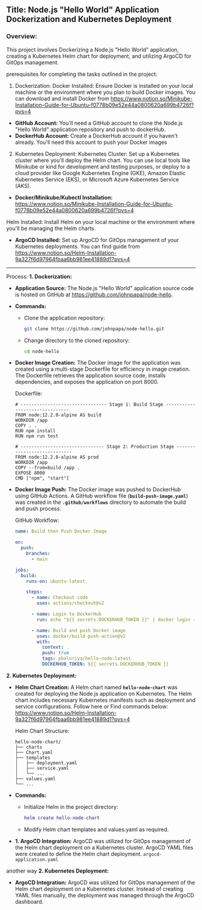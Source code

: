 ## Title: Node.js "Hello World" Application Dockerization and Kubernetes Deployment

### Overview:
This project involves Dockerizing a Node.js "Hello World" application, creating a Kubernetes Helm chart for deployment, and utilizing ArgoCD for GitOps management.

prerequisites for completing the tasks outlined in the project:

1. Dockerization:
Docker Installed: Ensure Docker is installed on your local machine or the environment where you plan to build Docker images. You can download and install Docker from https://www.notion.so/Minikube-Installation-Guide-for-Ubuntu-f0778b09e52e44a0800620a699b4726f?pvs=4
- **GitHub Account:** You'll need a GitHub account to clone the Node.js "Hello World" application repository and push to dockerHub.
- **DockerHub Account:** Create a DockerHub account if you haven't already. You'll need this account to push your Docker images

2. Kubernetes Deployment:
Kubernetes Cluster: Set up a Kubernetes cluster where you'll deploy the Helm chart. You can use local tools like Minikube or kind for development and testing purposes, or deploy to a cloud provider like Google Kubernetes Engine (GKE), Amazon Elastic Kubernetes Service (EKS), or Microsoft Azure Kubernetes Service (AKS).
- **Docker/Minikube/Kubectl Installation:** https://www.notion.so/Minikube-Installation-Guide-for-Ubuntu-f0778b09e52e44a0800620a699b4726f?pvs=4

Helm Installed: Install Helm on your local machine or the environment where you'll be managing the Helm charts.
- **ArgoCD Installed:** Set up ArgoCD for GitOps management of your Kubernetes deployments.
You can find guide from https://www.notion.so/Helm-Installation-9a327f6d97964fbaa6bb981ee41889d1?pvs=4 

-----------------------------------------------------------------------------------------------------
Process:
**1. Dockerization:**

- **Application Source:** The Node.js "Hello World" application source code is hosted on GitHub at https://github.com/johnpapa/node-hello.
- **Commands:**
    - Clone the application repository:
        
        ```bash
        git clone https://github.com/johnpapa/node-hello.git
        ```
        
    - Change directory to the cloned repository:
        
        ```bash
        cd node-hello
        ```
        
- **Docker Image Creation:** The Docker image for the application was created using a multi-stage Dockerfile for efficiency in image creation. The Dockerfile retrieves the application source code, installs dependencies, and exposes the application on port 8000.
    
    Dockerfile:
    
    ```
    # -------------------------------- Stage 1: Build Stage -------------------------------
    FROM node:12.2.0-alpine AS build
    WORKDIR /app
    COPY . .
    RUN npm install
    RUN npm run test
    
    # ------------------------------- Stage 2: Production Stage ----------------------------
    FROM node:12.2.0-alpine AS prod
    WORKDIR /app
    COPY --from=build /app .
    EXPOSE 8000
    CMD ["npm", "start"]
    
    ```
    
- **Docker Image Push:** The Docker image was pushed to DockerHub using GitHub Actions. A GitHub workflow file (**`build-push-image.yaml`**) was created in the **`.github/workflows`** directory to automate the build and push process.
    
    GitHub Workflow:
    
    ```yaml
    name: Build then Push Docker Image
    
    on:
      push:
        branches:
          - main
    
    jobs:
      build:
        runs-on: ubuntu-latest
    
        steps:
          - name: Checkout code
            uses: actions/checkout@v2
    
          - name: Login to DockerHub
            run: echo "${{ secrets.DOCKERHUB_TOKEN }}" | docker login -u ${{ secrets.DOCKER_USERNAME }} --password-stdin
    
          - name: Build and push Docker image
            uses: docker/build-push-action@v2
            with:
              context: .
              push: true
              tags: pbaloriya/hello-node:latest
              DOCKERHUB_TOKEN: ${{ secrets.DOCKERHUB_TOKEN }}
    
    ```
    

**2. Kubernetes Deployment:**

- **Helm Chart Creation:** A Helm chart named **`hello-node-chart`** was created for deploying the Node.js application on Kubernetes. The Helm chart includes necessary Kubernetes manifests such as deployment and service configurations. Follow here or Find commands below: https://www.notion.so/Helm-Installation-9a327f6d97964fbaa6bb981ee41889d1?pvs=4
    
    Helm Chart Structure:
    
    ```
    hello-node-chart/
    ├── charts
    ├── Chart.yaml
    ├── templates
    │   ├── deployment.yaml
    │   ├── service.yaml
    │   └── ...
    ├── values.yaml
    └── ...
    
    ```
    
- **Commands:**
    - Initialize Helm in the project directory:
        
        ```lua
        helm create hello-node-chart
        
        ```
        
    - Modify Helm chart templates and values.yaml as required.
- **1. ArgoCD Integration:** ArgoCD was utilized for GitOps management of the Helm chart deployment on a Kubernetes cluster. ArgoCD YAML files were created to define the Helm chart deployment. 
  ``` argocd-application.yaml ```

another way
**2. Kubernetes Deployment:**
- **ArgoCD Integration:** ArgoCD was utilized for GitOps management of the Helm chart deployment on a Kubernetes cluster. Instead of creating YAML files manually, the deployment was managed through the ArgoCD dashboard.

